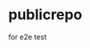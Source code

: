# publicrepo
for e2e test





















































































































































































































































































































































































































































































































































































































































































































































































































































































































































































































































































































































































































































































































































































































































































































































































































































































































































































































































































































































































































































































































































































































































































































































































































































































































































































































































































































































































































































































































































































































































